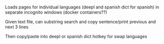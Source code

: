 Loads pages for individual languages (deepl and spanish dict for spanish) in separate incognito windows (docker containers??)

Given text file, can substring search and copy sentence/print previous and next 3 lines

Then copy/paste into deepl or spanish dict
    hotkey for swap languages